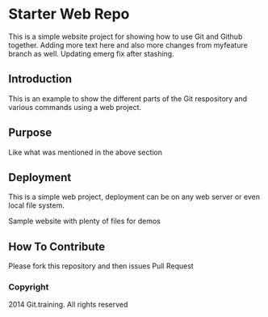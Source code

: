 # Starter Web Repo

This is a simple website project for showing how to use Git and Github together. Adding more text here and also more changes from myfeature branch as well. Updating emerg fix after stashing.

## Introduction

This is an example to show the different parts of the Git respository and various commands using a web project.

## Purpose

Like what was mentioned in the above section

## Deployment

This is a simple web project, deployment can be on any web server or even local file system.

Sample website with plenty of files for demos

## How To Contribute

Please fork this repository and then issues Pull Request


### Copyright

2014 Git.training. All rights reserved